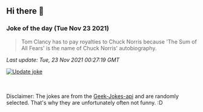 ## Hi there 👋

### Joke of the day (Tue Nov 23 2021)
<!-- joke -->
>Tom Clancy has to pay royalties to Chuck Norris because 'The Sum of All Fears' is the name of Chuck Norris' autobiography.
<!-- /joke -->

*Last update: Tue, 23 Nov 2021 00:27:19 GMT*

[![Update joke](https://github.com/nclskfm/nclskfm/actions/workflows/joke.yml/badge.svg)](https://github.com/nclskfm/nclskfm/actions/workflows/joke.yml)

<br><br>
Disclaimer: The jokes are from the [Geek-Jokes-api](https://github.com/sameerkumar18/geek-joke-api) and are randomly selected. That's why they are unfortunately often not funny. :D
